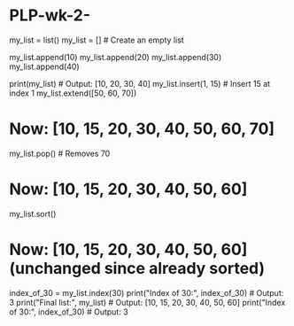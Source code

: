 # PLP-wk-2-
my_list = list()
my_list = []  # Create an empty list

my_list.append(10)
my_list.append(20)
my_list.append(30)
my_list.append(40)

print(my_list)  # Output: [10, 20, 30, 40]
my_list.insert(1, 15)  # Insert 15 at index 1
my_list.extend([50, 60, 70])
# Now: [10, 15, 20, 30, 40, 50, 60, 70]
my_list.pop()  # Removes 70
# Now: [10, 15, 20, 30, 40, 50, 60]
my_list.sort()
# Now: [10, 15, 20, 30, 40, 50, 60] (unchanged since already sorted)
index_of_30 = my_list.index(30)
print("Index of 30:", index_of_30)  # Output: 3
print("Final list:", my_list)  # Output: [10, 15, 20, 30, 40, 50, 60]
print("Index of 30:", index_of_30)  # Output: 3
